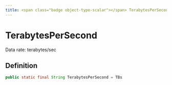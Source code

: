 ```yaml
---
title: <span class="badge object-type-scalar"></span> TerabytesPerSecond
---
```

# <span class="badge object-type-scalar"></span> TerabytesPerSecond

Data rate: terabytes/sec

## Definition

```java
public static final String TerabytesPerSecond = TBs
```
